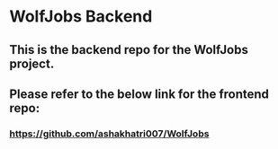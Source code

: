 # WolfJobs Backend

## This is the backend repo for the WolfJobs project.
## Please refer to the below link for the frontend repo:
### https://github.com/ashakhatri007/WolfJobs
